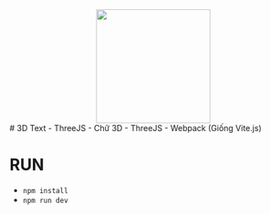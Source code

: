<div align="center">
    <img src="https://i.ytimg.com/vi/G0sJ--sVTnQ/mqdefault.jpg" width="200"/>
</div>
# 3D Text - ThreeJS - Chữ 3D
- ThreeJS
- Webpack (Giống Vite.js)

# RUN
- `npm install`
- `npm run dev`
